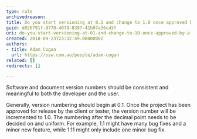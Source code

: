 ```yaml
---
type: rule
archivedreason: 
title: Do you start versioning at 0.1 and change to 1.0 once approved by a client or tester?
guid: d026791f-9778-4078-8397-41b07a36cd3f
uri: do-you-start-versioning-at-01-and-change-to-10-once-approved-by-a-client-or-tester
created: 2018-04-23T23:32:49.0000000Z
authors:
- title: Adam Cogan
  url: https://ssw.com.au/people/adam-cogan
related: []
redirects: []

---
```


Software and document version numbers should be consistent and meaningful to both the developer and the user.

<!--endintro-->

Generally, version numbering should begin at 0.1. Once the project has been approved for release by the client or tester, the version number will be incremented to 1.0. The numbering after the decimal point needs to be decided on and uniform. For example, 1.1 might have many bug fixes and a minor new feature, while 1.11 might only include one minor bug fix.
